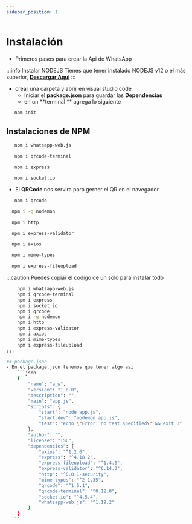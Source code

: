 ```yaml
---
sidebar_position: 1
---
```

# Instalación

- Primeros pasos para crear la Api de WhatsApp

:::info Instalar NODEJS
Tienes que tener instalado NODEJS v12 o el más superior, **[Descargar Aqui](https://nodejs.org/en/)**
:::

- crear una carpeta y abrir en visual studio code 
  - Iniciar el **package.json** para guardar las **Dependencias**
  - en un **terminal ** agrega lo siguiente

```bash
   npm init
```

## Instalaciones de NPM

```bash title="WhatsApp_Web"
   npm i whatsapp-web.js
```

```bash title="QRCode_Terminal"
   npm i qrcode-terminal
```

```bash title="Express"
   npm i express
```

```bas title="socket.io"
   npm i socket.io
```

- El **QRCode** nos servira para gerner el QR en el navegador

```bash title="QRCode"
   npm i qrcode
```

```bash title="Nodemon"
  npm i -g nodemon
```

```bash title="HTPP"
  npm i http
```

```bash title="Express_Validator"
  npm i express-validator
```

```bash title="Axios"
  npm i axios
```

```bash title="Mime_Type"
  npm i mime-types
```

```bash title="Express_fileupload"
  npm i express-fileupload
```

:::caution Puedes copiar el codigo de un solo para instalar todo

````bash
    npm i whatsapp-web.js
    npm i qrcode-terminal
    npm i express
    npm i socket.io
    npm i qrcode
    npm i -g nodemon
    npm i http
    npm i express-validator
    npm i axios
    npm i mime-types
    npm i express-fileupload
:::

## package.json
- En el package.json tenemos que tener algo asi
    ```json
    {
        "name": "a_w",
        "version": "1.0.0",
        "description": "",
        "main": "app.js",
        "scripts": {
            "start": "node app.js",
            "start:dev": "nodemon app.js",
            "test": "echo \"Error: no test specified\" && exit 1"
        },
        "author": "",
        "license": "ISC",
        "dependencies": {
            "axios": "^1.2.6",
            "express": "^4.18.2",
            "express-fileupload": "^1.4.0",
            "express-validator": "^6.14.3",
            "http": "^0.0.1-security",
            "mime-types": "^2.1.35",
            "qrcode": "^1.5.1",
            "qrcode-terminal": "^0.12.0",
            "socket.io": "^4.5.4",
            "whatsapp-web.js": "^1.19.2"
        }
    }
  ```


